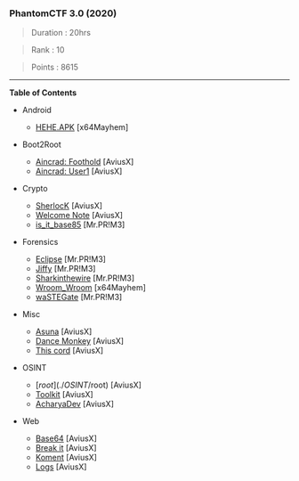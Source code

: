 ### PhantomCTF 3.0 (2020)

> Duration : 20hrs

> Rank : 10

> Points : 8615

---
**Table of Contents**

- Android
  - [HEHE.APK](./Android/hehe) [x64Mayhem]
  
- Boot2Root
  - [Aincrad: Foothold](./Boot2Root/Aincrad:%20Foothold) [AviusX]
  - [Aincrad: User1](./Boot2Root/Aincrad:%20User1) [AviusX]
  
- Crypto
  - [SherlocK](./Crypto/SherlocK) [AviusX]
  - [Welcome Note](./Crypto/Welcome%20Note) [AviusX]
  - [is_it_base85](./Crypto/is_it_base85) [Mr.PR!M3]
  
- Forensics
  - [Eclipse](./Forensics/Eclipse) [Mr.PR!M3]
  - [Jiffy](./Forensics/Jiffy) [Mr.PR!M3]
  - [Sharkinthewire](./Forensics/Sharkinthewire) [Mr.PR!M3]
  - [Wroom_Wroom](./Forensics/Wroom_Wroom) [x64Mayhem]
  - [waSTEGate](./Forensics/wasSTEGate) [Mr.PR!M3]
  
- Misc
  - [Asuna](./Misc/Asuna) [AviusX]
  - [Dance Monkey](./Misc/Dance%20Monkey) [AviusX]
  - [This cord](./Misc/This%20cord) [AviusX]
  
- OSINT
  - [$root](./OSINT/$root) [AviusX]
  - [Toolkit](./OSINT/Toolkit) [AviusX]
  - [AcharyaDev](./OSINT/AcharyaDev) [AviusX]
  
- Web
  - [Base64](./Web/Base64) [AviusX]
  - [Break it](./Web/Break%20it) [AviusX]
  - [Koment](./Web/Koment) [AviusX]
  - [Logs](./Web/Logs) [AviusX]
